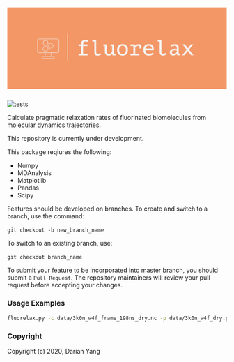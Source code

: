 ![fluorelax](docs/logo_crop.jpeg "fluorelax")
=================================
![tests](https://github.com/darianyang/fluorelax/actions/workflows/test.yml/badge.svg)

Calculate pragmatic relaxation rates of fluorinated biomolecules from molecular dynamics trajectories.

This repository is currently under development.

This package reqiures the following:
- Numpy
- MDAnalysis
- Matplotlib
- Pandas
- Scipy

Features should be developed on branches. To create and switch to a branch, use the command:

`git checkout -b new_branch_name`

To switch to an existing branch, use:

`git checkout branch_name`

To submit your feature to be incorporated into master branch, you should submit a `Pull Request`. The repository maintainers will review your pull request before accepting your changes.


### Usage Examples
``` Bash
fluorelax.py -c data/3k0n_w4f_frame_198ns_dry.nc -p data/3k0n_w4f_dry.prmtop --sys w4f
```


### Copyright

Copyright (c) 2020, Darian Yang
